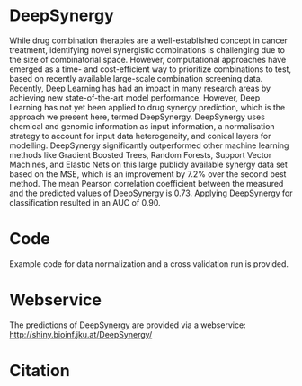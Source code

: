 # DeepSynergy

While drug combination therapies are a well-established concept in cancer treatment, identifying novel synergistic combinations is challenging due to the size of combinatorial space. However, computational approaches have emerged as a time- and cost-efficient way to prioritize combinations to test, based on recently available large-scale combination screening data. Recently, Deep Learning has had an impact in many research areas by achieving new state-of-the-art model performance. However, Deep Learning has not yet been applied to drug synergy prediction, which is the approach we present here, termed DeepSynergy. DeepSynergy uses chemical and genomic information as input information, a normalisation strategy to account for input data heterogeneity, and conical layers for modelling. DeepSynergy significantly outperformed other machine learning methods like Gradient Boosted Trees, Random Forests, Support Vector Machines, and Elastic Nets on this large publicly available synergy data set based on the MSE, which is an improvement by 7.2% over the second best method. The mean Pearson correlation coefficient between the measured and the predicted values of DeepSynergy is 0.73. Applying DeepSynergy for classification resulted in an AUC of 0.90. 

# Code
Example code for data normalization and a cross validation run is provided. 

# Webservice
The predictions of DeepSynergy are provided via a webservice: http://shiny.bioinf.jku.at/DeepSynergy/

# Citation
